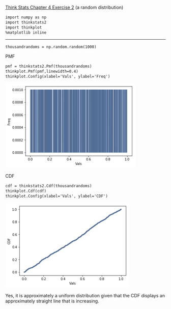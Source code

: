 [Think Stats Chapter 4 Exercise 2](http://greenteapress.com/thinkstats2/html/thinkstats2005.html#toc41) (a random distribution)

    import numpy as np
    import thinkstats2
    import thinkplot
    %matplotlib inline
---

    thousandrandoms = np.random.random(1000)

PMF

    pmf = thinkstats2.Pmf(thousandrandoms)
    thinkplot.Pmf(pmf,linewidth=0.4)
    thinkplot.Config(xlabel='Vals', ylabel='Freq')

![Image of Random PMF](https://github.com/Karawkz/dsp/blob/master/statistics/pmfrandom.png?raw=true)

CDF

    cdf = thinkstats2.Cdf(thousandrandoms)
    thinkplot.Cdf(cdf)
    thinkplot.Config(xlabel='Vals', ylabel='CDF')

![Image of Random CDF](https://github.com/Karawkz/dsp/blob/master/statistics/cdfrandom.png?raw=true)

Yes, it is approximately a uniform distribution given that the CDF displays an approximately straight line that is increasing.